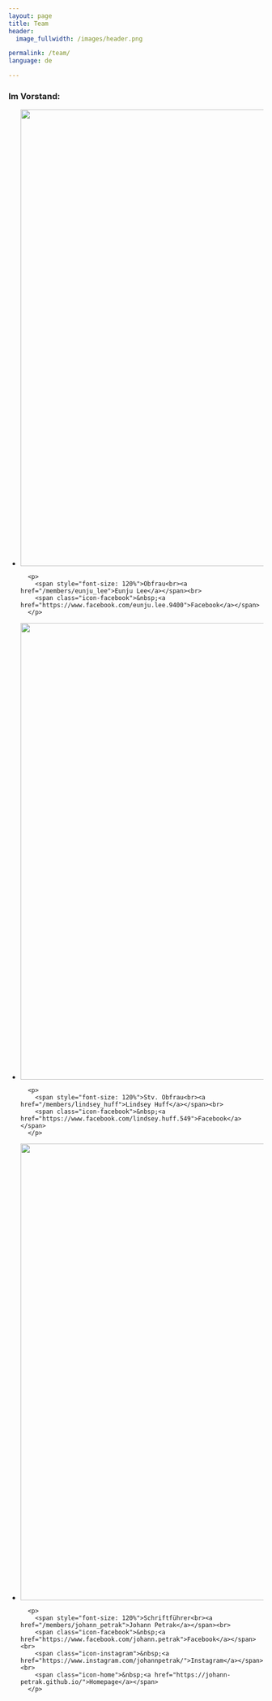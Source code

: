 ```yaml
---
layout: page
title: Team
header:
  image_fullwidth: /images/header.png

permalink: /team/
language: de

---
```


### Im Vorstand:

<ul class="small-block-grid-2 medium-block-grid-3 large-block-grid-4" > 
  <li>
        <a href="/members/eunju_lee"><img src="/images/LeeEunju4.jpg" width="500em" height="900em" style="object-fit: scale-down !important;" /></a>
      
      <p>
        <span style="font-size: 120%">Obfrau<br><a href="/members/eunju_lee">Eunju Lee</a></span><br>
        <span class="icon-facebook">&nbsp;<a href="https://www.facebook.com/eunju.lee.9400">Facebook</a></span>
      </p>
  </li>
  <li>
        <a href="/members/lindsey_huff"><img src="/images/LindseyHuff3.jpg"  width="500em" height="900em" style="object-fit: scale-down !important;"  /></a>
      
      <p>
        <span style="font-size: 120%">Stv. Obfrau<br><a href="/members/lindsey_huff">Lindsey Huff</a></span><br>
        <span class="icon-facebook">&nbsp;<a href="https://www.facebook.com/lindsey.huff.549">Facebook</a></span>
      </p>
  </li>
  <li>
        <a href="/members/johann_petrak"><img src="/images/PetrakJohann1.jpg"  width="500em" height="900em" style="object-fit: scale-down !important;"  /></a>
      
      <p>
        <span style="font-size: 120%">Schriftführer<br><a href="/members/johann_petrak">Johann Petrak</a></span><br>
        <span class="icon-facebook">&nbsp;<a href="https://www.facebook.com/johann.petrak">Facebook</a></span><br>
        <span class="icon-instagram">&nbsp;<a href="https://www.instagram.com/johannpetrak/">Instagram</a></span><br>
        <span class="icon-home">&nbsp;<a href="https://johann-petrak.github.io/">Homepage</a></span>
      </p>
  </li>
</ul>



